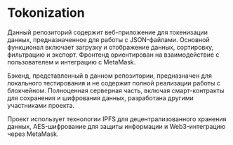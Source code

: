 # Tokonization
Данный репозиторий содержит веб-приложение для токенизации данных, предназначенное для работы с JSON-файлами. Основной функционал включает загрузку и отображение данных, сортировку, фильтрацию и экспорт. Фронтенд ориентирован на взаимодействие с пользователем и интеграцию с MetaMask.

Бэкенд, представленный в данном репозитории, предназначен для локального тестирования и не содержит полной реализации работы с блокчейном. Полноценная серверная часть, включая смарт-контракты для сохранения и шифрования данных, разработана другими участниками проекта.

Проект использует технологии IPFS для децентрализованного хранения данных, AES-шифрование для защиты информации и Web3-интеграцию через MetaMask.
